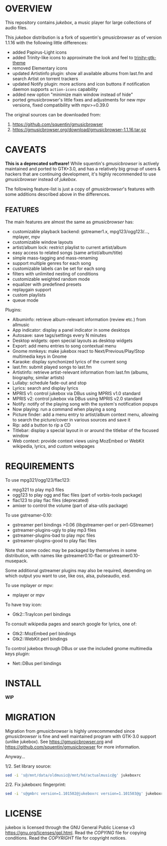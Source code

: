 OVERVIEW
========

This repository contains *jukebox*, a music player for large
collections of audio files.

This *jukebox* distribution is a fork of squentin's *gmusicbrowser* as
of version 1.1.16 with the following little differences:
  * added Papirus-Light icons
  * added Trinity-like icons to approximate the look and feel to
    [trinity-gtk-theme](https://github.com/zeppe-lin/trinity-gtk-theme)
  * removed Elementary icons
  * updated Artistinfo plugin: show all available albums from last.fm
    and search Artist on torrent trackers
  * updated Notify plugin: more actions and icon buttons if
    notification daemon supports `action-icons` capability
  * added new option "minimize main window instead of hide"
  * ported gmusicbrowser's little fixes and adjustments for new mpv
    versions, fixed compatibility with mpv>=0.39.0

The original sources can be downloaded from:
  1. https://github.com/squentin/gmusicbrowser
  2. https://gmusicbrowser.org/download/gmusicbrowser-1.1.16.tar.gz


CAVEATS
=======

**This is a deprecated software!**
While squentin's *gmusicbrowser* is actively maintained and ported to
GTK+3.0, and has a relatively big group of users & hackers that are
continuing development, it's highly recommended to use *gmusicbrowser*
instead of *jukebox*.

The following feature-list is just a copy of *gmusicbrowser*'s
features with some additions described above in the differences.


FEATURES
--------
The main features are almost the same as *gmusicbrowser* has:
  * customizable playback backend:
    gstreamer1.x, mpg123/ogg123/..., mplayer, mpv
  * customizable window layouts
  * artist/album lock: restrict playlist to current artist/album
  * easy access to related songs (same artist/album/title)
  * simple mass-tagging and mass-renaming
  * support multiple genres for each song
  * customizable labels can be set for each song
  * filters with unlimited nesting of conditions
  * customizable weighted random mode
  * equalizer with predefined presets
  * replaygain support
  * custom playlists
  * queue mode

Plugins:
  * Albuminfo: retrieve album-relevant information (review etc.) from
    allmusic
  * App indicator: display a panel indicator in some desktops
  * Autosave: save tags/settings every N minutes
  * Desktop widgets: open special layouts as desktop widgets
  * Export: add menu entries to song contextual menu
  * Gnome mmkeys: make jukebox react to Next/Previous/Play/Stop
    multimedia keys in Gnome
  * Karaoke: display synchonized lyrics of the current song
  * last.fm: submit played songs to last.fm
  * Artistinfo: retrieve artist-relevant information from last.fm
    (albums, biography, similar artists)
  * Lullaby: schedule fade-out and stop
  * Lyrics: search and display lyrics
  * MPRIS v1: control jukebox via DBus using MPRIS v1.0 standard
  * MPRIS v2: control jukebox via DBus using MPRIS v2.0 standard
  * Notify: notify of the playing song with the system's notification
    popups
  * Now playing: run a command when playing a song
  * Picture finder: add a menu entry to artist/album context menu,
    allowing to search the picture/cover in various sources and save
    it
  * Rip: add a button to rip a CD
  * Titlebar: display a special layout in or around the titlebar of
    the focused window
  * Web context: provide context views using MozEmbed or WebKit
    wikipedia, lyrics, and custom webpages


REQUIREMENTS
============

To use mpg321/ogg123/flac123:
  * mpg321 to play mp3 files
  * ogg123 to play ogg and flac files (part of vorbis-tools package)
  * flac123 to play flac files (deprecated)
  * amixer to control the volume (part of alsa-utils package)

To use gstreamer-0.10:
  * gstreamer perl bindings >0.06 (libgstreamer-perl or
    perl-GStreamer)
  * gstreamer-plugins-ugly to play mp3 files
  * gstreamer-plugins-bad to play mpc files
  * gstreamer-plugins-good to play flac files

  Note that some codec may be packaged by themselves in some
  distribution, with names like gstreamer0.10-flac or
  gstreamer0.10-musepack.

  Some additional gstreamer plugins may also be required, depending on
  which output you want to use, like oss, alsa, pulseaudio, esd.

To use mplayer or mpv:
  * mplayer or mpv

To have tray icon:
  * Gtk2::TrayIcon perl bindings

To consult wikipedia pages and search google for lyrics, one of:
  * Gtk2::MozEmbed perl bindings
  * Gtk2::WebKit perl bindings

To control jukebox through DBus or use the included gnome multimedia
keys plugin:
  * Net::DBus perl bindings


INSTALL
=======

**WIP**


MIGRATION
=========

Migration from *gmusicbrowser* is highly unrecommended since
*gmusicbrowser* is fine and well maintained program with GTK-3.0
support (unlike jukebox).  See https://gmusicbrowser.org and
https://github.com/squentin/gmusicbrowser for more information.

Anyway...

1/2. Set library source:
```sh
sed -i 's@/mnt/data/oldmusic@/mnt/hd/actualmusic@g' jukeboxrc
```

2/2. Fix jukeboxrc fingerprint:
```sh
sed -i 's@gmbrc version=1.101502@jukeboxrc version=1.101503@g' jukeboxrc
```


LICENSE
=======

jukebox is licensed through the GNU General Public License v3
<https://gnu.org/licenses/gpl.html>.
Read the *COPYING* file for copying conditions.
Read the *COPYRIGHT* file for copyright notices.
